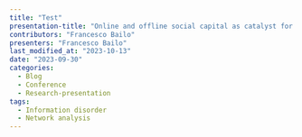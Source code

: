```yaml
---
title: "Test"
presentation-title: "Online and offline social capital as catalyst for political mobilisation: The case of digital native political parties"
contributors: "Francesco Bailo"
presenters: "Francesco Bailo"
last_modified_at: "2023-10-13"
date: "2023-09-30"
categories:
  - Blog
  - Conference
  - Research-presentation
tags:
  - Information disorder
  - Network analysis
---
```


